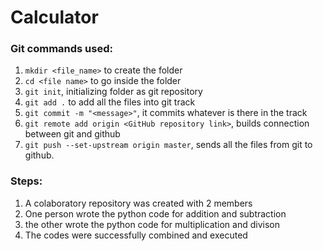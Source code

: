 # Calculator

### Git commands used:
1. `mkdir <file_name>` to create the folder
2. `cd <file name>` to go inside the folder
3. `git init`, initializing folder as git repository
5. `git add .` to add all the files into git track
6. `git commit -m "<message>"`, it commits whatever is there in the track
7. `git remote add origin <GitHub repository link>`, builds connection between git and github
8. `git push --set-upstream origin master`, sends all the files from git to github.

### Steps: 
1. A colaboratory repository was created with 2 members
2. One person wrote the python code for addition and subtraction
3. the other wrote the python code for multiplication and divison
4. The codes were successfully combined and executed
